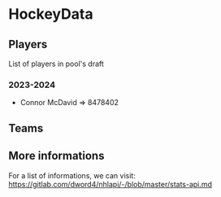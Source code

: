 # HockeyData
## Players
List of players in pool's draft
### 2023-2024
- Connor McDavid => 8478402
## Teams
## More informations
For a list of informations, we can visit: 
https://gitlab.com/dword4/nhlapi/-/blob/master/stats-api.md